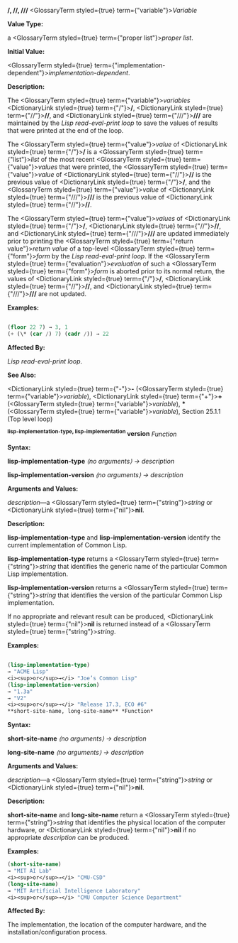 **/, //, ///** <GlossaryTerm styled={true} term={"variable"}><i>Variable</i></GlossaryTerm> 



**Value Type:** 



a <GlossaryTerm styled={true} term={"proper list"}><i>proper list</i></GlossaryTerm>. 



**Initial Value:** 



<GlossaryTerm styled={true} term={"implementation-dependent"}><i>implementation-dependent</i></GlossaryTerm>. 



**Description:** 



The <GlossaryTerm styled={true} term={"variable"}><i>variables</i></GlossaryTerm> <DictionaryLink styled={true} term={"/"}><b>/</b></DictionaryLink>, <DictionaryLink styled={true} term={"//"}><b>//</b></DictionaryLink>, and <DictionaryLink styled={true} term={"///"}><b>///</b></DictionaryLink> are maintained by the *Lisp read-eval-print loop* to save the values of results that were printed at the end of the loop. 



The <GlossaryTerm styled={true} term={"value"}><i>value</i></GlossaryTerm> of <DictionaryLink styled={true} term={"/"}><b>/</b></DictionaryLink> is a <GlossaryTerm styled={true} term={"list"}><i>list</i></GlossaryTerm> of the most recent <GlossaryTerm styled={true} term={"value"}><i>values</i></GlossaryTerm> that were printed, the <GlossaryTerm styled={true} term={"value"}><i>value</i></GlossaryTerm> of <DictionaryLink styled={true} term={"//"}><b>//</b></DictionaryLink> is the previous value of <DictionaryLink styled={true} term={"/"}><b>/</b></DictionaryLink>, and the <GlossaryTerm styled={true} term={"value"}><i>value</i></GlossaryTerm> of <DictionaryLink styled={true} term={"///"}><b>///</b></DictionaryLink> is the previous value of <DictionaryLink styled={true} term={"//"}><b>//</b></DictionaryLink>. 



The <GlossaryTerm styled={true} term={"value"}><i>values</i></GlossaryTerm> of <DictionaryLink styled={true} term={"/"}><b>/</b></DictionaryLink>, <DictionaryLink styled={true} term={"//"}><b>//</b></DictionaryLink>, and <DictionaryLink styled={true} term={"///"}><b>///</b></DictionaryLink> are updated immediately prior to printing the <GlossaryTerm styled={true} term={"return value"}><i>return value</i></GlossaryTerm> of a top-level <GlossaryTerm styled={true} term={"form"}><i>form</i></GlossaryTerm> by the *Lisp read-eval-print loop*. If the <GlossaryTerm styled={true} term={"evaluation"}><i>evaluation</i></GlossaryTerm> of such a <GlossaryTerm styled={true} term={"form"}><i>form</i></GlossaryTerm> is aborted prior to its normal return, the values of <DictionaryLink styled={true} term={"/"}><b>/</b></DictionaryLink>, <DictionaryLink styled={true} term={"//"}><b>//</b></DictionaryLink>, and <DictionaryLink styled={true} term={"///"}><b>///</b></DictionaryLink> are not updated. 



**Examples:**
```lisp
 
(floor 22 7) → 3, 1 
(+ (\* (car /) 7) (cadr /)) → 22 
```
**Affected By:** 



*Lisp read-eval-print loop*. 



**See Also:** 



<DictionaryLink styled={true} term={"-"}><b>-</b></DictionaryLink> (<GlossaryTerm styled={true} term={"variable"}><i>variable</i></GlossaryTerm>), <DictionaryLink styled={true} term={"+"}><b>+</b></DictionaryLink> (<GlossaryTerm styled={true} term={"variable"}><i>variable</i></GlossaryTerm>), **\*** (<GlossaryTerm styled={true} term={"variable"}><i>variable</i></GlossaryTerm>), Section 25.1.1 (Top level loop) 







 



 



<b><sup>lisp-implementation-type, lisp-implementation</sup> version</b> <i>Function</i> 



**Syntax:** 



**lisp-implementation-type** *⟨no arguments⟩ → description* 



**lisp-implementation-version** *⟨no arguments⟩ → description* 



**Arguments and Values:** 



*description*—a <GlossaryTerm styled={true} term={"string"}><i>string</i></GlossaryTerm> or <DictionaryLink styled={true} term={"nil"}><b>nil</b></DictionaryLink>. 



**Description:** 



**lisp-implementation-type** and **lisp-implementation-version** identify the current implementation of Common Lisp. 



**lisp-implementation-type** returns a <GlossaryTerm styled={true} term={"string"}><i>string</i></GlossaryTerm> that identifies the generic name of the particular Common Lisp implementation. 



**lisp-implementation-version** returns a <GlossaryTerm styled={true} term={"string"}><i>string</i></GlossaryTerm> that identifies the version of the particular Common Lisp implementation. 



If no appropriate and relevant result can be produced, <DictionaryLink styled={true} term={"nil"}><b>nil</b></DictionaryLink> is returned instead of a <GlossaryTerm styled={true} term={"string"}><i>string</i></GlossaryTerm>. 

**Examples:**
```lisp
 
(lisp-implementation-type) 
→ "ACME Lisp" 
<i><sup>or</sup>→</i> "Joe’s Common Lisp" 
(lisp-implementation-version) 
→ "1.3a" 
→ "V2" 
<i><sup>or</sup>→</i> "Release 17.3, ECO #6" 
**short-site-name, long-site-name** *Function* 
```
**Syntax:** 



**short-site-name** *⟨no arguments⟩ → description* 



**long-site-name** *⟨no arguments⟩ → description* 







 



 



**Arguments and Values:** 



*description*—a <GlossaryTerm styled={true} term={"string"}><i>string</i></GlossaryTerm> or <DictionaryLink styled={true} term={"nil"}><b>nil</b></DictionaryLink>. 



**Description:** 



**short-site-name** and **long-site-name** return a <GlossaryTerm styled={true} term={"string"}><i>string</i></GlossaryTerm> that identifies the physical location of the computer hardware, or <DictionaryLink styled={true} term={"nil"}><b>nil</b></DictionaryLink> if no appropriate *description* can be produced. 



**Examples:**
```lisp
(short-site-name) 
→ "MIT AI Lab" 
<i><sup>or</sup>→</i> "CMU-CSD" 
(long-site-name) 
→ "MIT Artificial Intelligence Laboratory" 
<i><sup>or</sup>→</i> "CMU Computer Science Department" 
```
**Affected By:** 



The implementation, the location of the computer hardware, and the installation/configuration process. 



